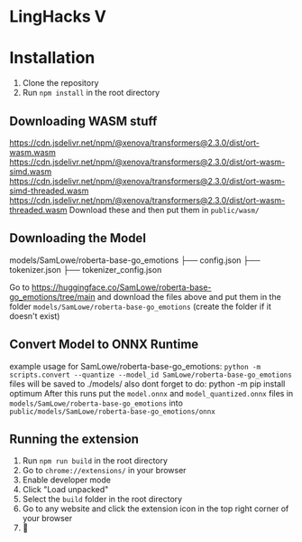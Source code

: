 # LingHacks V

# Installation

1. Clone the repository
2. Run `npm install` in the root directory

## Downloading WASM stuff
https://cdn.jsdelivr.net/npm/@xenova/transformers@2.3.0/dist/ort-wasm.wasm
https://cdn.jsdelivr.net/npm/@xenova/transformers@2.3.0/dist/ort-wasm-simd.wasm
https://cdn.jsdelivr.net/npm/@xenova/transformers@2.3.0/dist/ort-wasm-simd-threaded.wasm
https://cdn.jsdelivr.net/npm/@xenova/transformers@2.3.0/dist/ort-wasm-threaded.wasm
Download these and then put them in `public/wasm/`

## Downloading the Model
models/SamLowe/roberta-base-go_emotions
                          ├── config.json
                          ├── tokenizer.json
                          ├── tokenizer_config.json

Go to https://huggingface.co/SamLowe/roberta-base-go_emotions/tree/main and download the files above and put them in the folder `models/SamLowe/roberta-base-go_emotions` (create the folder if it doesn't exist)
## Convert Model to ONNX Runtime

example usage for SamLowe/roberta-base-go_emotions:
`python -m scripts.convert --quantize --model_id SamLowe/roberta-base-go_emotions`
files will be saved to ./models/
also dont forget to do: python -m pip install optimum
After this runs put the `model.onnx` and `model_quantized.onnx` files in `models/SamLowe/roberta-base-go_emotions` into `public/models/SamLowe/roberta-base-go_emotions/onnx`

## Running the extension
1. Run `npm run build` in the root directory
2. Go to `chrome://extensions/` in your browser
3. Enable developer mode
4. Click "Load unpacked"
5. Select the `build` folder in the root directory
6. Go to any website and click the extension icon in the top right corner of your browser
7. :tada:
